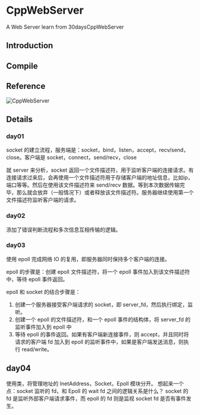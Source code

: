 # CppWebServer
A Web Server learn from 30daysCppWebServer

## Introduction

## Compile

## Reference
![CppWebServer](https://github.com/Wlgls/30daysCppWebServer/tree/main)

## Details

### day01

socket 的建立流程，服务端是：socket，bind，listen，accept，recv/send，close。客户端是 socket，connect，send/recv，close

就 server 来分析，socket 返回一个文件描述符，用于监听客户端的连接请求。有连接请求过来后，会再使用一个文件描述符用于存储客户端的地址信息，比如ip，端口等等。然后在使用该文件描述符来 send/recv 数据。等到本次数据传输完毕，那么就会放弃（一般情况下）或者释放该文件描述符。服务器继续使用第一个文件描述符监听客户端的请求。

### day02

添加了错误判断流程和多次信息互相传输的逻辑。

### day03

使用 epoll 完成网络 IO 的复用，即服务器同时保持多个客户端的连接。

epoll 的步骤是：创建 epoll 文件描述符，将一个 epoll 事件加入到该文件描述符中，等待 epoll 事件返回。

epoll 和 socket 的结合步骤是：
1. 创建一个服务器接受客户端请求的 socket，即 server_fd，然后执行绑定，监听。
2. 创建一个 epoll 的文件描述符，和一个 epoll 事件的结构体，将 server_fd 的监听事件加入到 epoll 中
3. 等待 epoll 的事件返回。如果有客户端新连接事件，则 accept，并且同时将请求的客户端 fd 加入到 epoll 的监听事件中，如果是客户端发送消息，则执行 read/write。

## day04

使用类，将管理地址的 InetAddress，Socket，Epoll 模块分开。
想起来一个点：socket 监听的 fd，和 Epoll 的 wait fd 之间的逻辑关系是什么？
socket 的 fd 是监听外部客户端请求事件，而 epoll 的 fd 则是监视 socket
fd 是否有事件发生。
